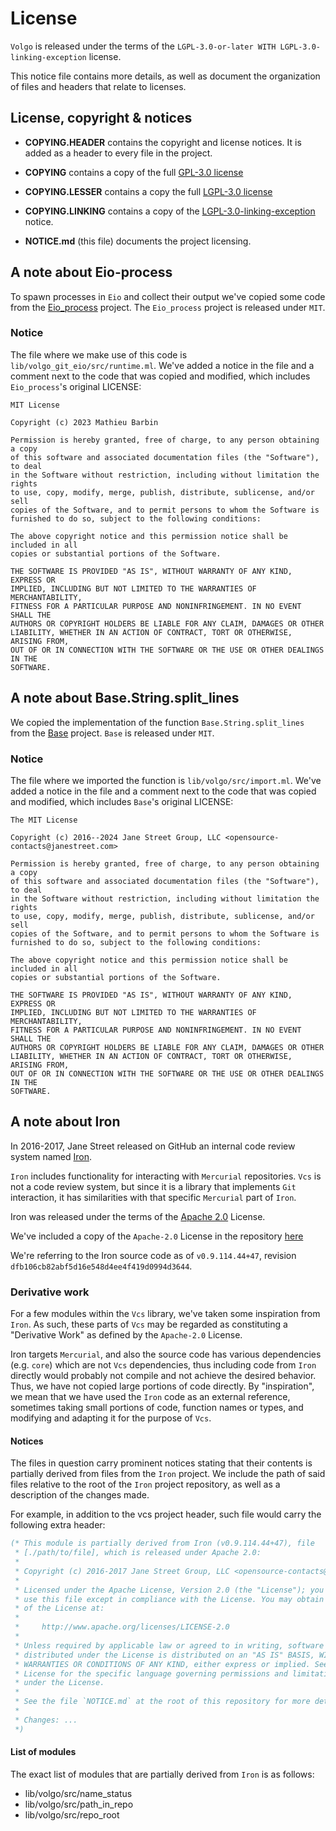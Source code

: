 # License

`Volgo` is released under the terms of the `LGPL-3.0-or-later WITH LGPL-3.0-linking-exception` license.

This notice file contains more details, as well as document the organization of files and headers that relate to licenses.

## License, copyright & notices

- **COPYING.HEADER** contains the copyright and license notices. It is added as a header to every file in the project.

- **COPYING** contains a copy of the full [GPL-3.0 license](https://www.gnu.org/licenses/gpl-3.0.txt)

- **COPYING.LESSER** contains a copy the full [LGPL-3.0 license](https://www.gnu.org/licenses/lgpl-3.0.txt)

- **COPYING.LINKING** contains a copy of the [LGPL-3.0-linking-exception](https://spdx.org/licenses/LGPL-3.0-linking-exception.html) notice.

- **NOTICE.md** (this file) documents the project licensing.

## A note about Eio-process

To spawn processes in `Eio` and collect their output we've copied some code from the [Eio_process](https://github.com/mbarbin/eio-process) project. The `Eio_process` project is released under `MIT`.

### Notice

The file where we make use of this code is `lib/volgo_git_eio/src/runtime.ml`. We've added a notice in the file and a comment next to the code that was copied and modified, which includes `Eio_process`'s original LICENSE:

```text
MIT License

Copyright (c) 2023 Mathieu Barbin

Permission is hereby granted, free of charge, to any person obtaining a copy
of this software and associated documentation files (the "Software"), to deal
in the Software without restriction, including without limitation the rights
to use, copy, modify, merge, publish, distribute, sublicense, and/or sell
copies of the Software, and to permit persons to whom the Software is
furnished to do so, subject to the following conditions:

The above copyright notice and this permission notice shall be included in all
copies or substantial portions of the Software.

THE SOFTWARE IS PROVIDED "AS IS", WITHOUT WARRANTY OF ANY KIND, EXPRESS OR
IMPLIED, INCLUDING BUT NOT LIMITED TO THE WARRANTIES OF MERCHANTABILITY,
FITNESS FOR A PARTICULAR PURPOSE AND NONINFRINGEMENT. IN NO EVENT SHALL THE
AUTHORS OR COPYRIGHT HOLDERS BE LIABLE FOR ANY CLAIM, DAMAGES OR OTHER
LIABILITY, WHETHER IN AN ACTION OF CONTRACT, TORT OR OTHERWISE, ARISING FROM,
OUT OF OR IN CONNECTION WITH THE SOFTWARE OR THE USE OR OTHER DEALINGS IN THE
SOFTWARE.
```

## A note about Base.String.split_lines

We copied the implementation of the function `Base.String.split_lines` from the [Base](https://github.com/janestreet/base) project. `Base` is released under `MIT`.

### Notice

The file where we imported the function is `lib/volgo/src/import.ml`. We've added a notice in the file and a comment next to the code that was copied and modified, which includes `Base`'s original LICENSE:

```text
The MIT License

Copyright (c) 2016--2024 Jane Street Group, LLC <opensource-contacts@janestreet.com>

Permission is hereby granted, free of charge, to any person obtaining a copy
of this software and associated documentation files (the "Software"), to deal
in the Software without restriction, including without limitation the rights
to use, copy, modify, merge, publish, distribute, sublicense, and/or sell
copies of the Software, and to permit persons to whom the Software is
furnished to do so, subject to the following conditions:

The above copyright notice and this permission notice shall be included in all
copies or substantial portions of the Software.

THE SOFTWARE IS PROVIDED "AS IS", WITHOUT WARRANTY OF ANY KIND, EXPRESS OR
IMPLIED, INCLUDING BUT NOT LIMITED TO THE WARRANTIES OF MERCHANTABILITY,
FITNESS FOR A PARTICULAR PURPOSE AND NONINFRINGEMENT. IN NO EVENT SHALL THE
AUTHORS OR COPYRIGHT HOLDERS BE LIABLE FOR ANY CLAIM, DAMAGES OR OTHER
LIABILITY, WHETHER IN AN ACTION OF CONTRACT, TORT OR OTHERWISE, ARISING FROM,
OUT OF OR IN CONNECTION WITH THE SOFTWARE OR THE USE OR OTHER DEALINGS IN THE
SOFTWARE.
```

## A note about Iron

In 2016-2017, Jane Street released on GitHub an internal code review system named [Iron](https://github.com/janestreet/iron).

`Iron` includes functionality for interacting with `Mercurial` repositories. `Vcs` is not a code review system, but since it is a library that implements `Git` interaction, it has similarities with that specific `Mercurial` part of `Iron`.

Iron was released under the terms of the [Apache 2.0](http://www.apache.org/licenses/LICENSE-2.0) License.

We've included a copy of the `Apache-2.0` License in the repository [here](./3rd-party-license/LICENSE-apache-2.0.txt)

We're referring to the Iron source code as of `v0.9.114.44+47`, revision `dfb106cb82abf5d16e548d4ee4f419d0994d3644`.

### Derivative work

For a few modules within the `Vcs` library, we've taken some inspiration from `Iron`. As such, these parts of `Vcs` may be regarded as constituting a "Derivative Work" as defined by the `Apache-2.0` License.

Iron targets `Mercurial`, and also the source code has various dependencies (e.g. `core`) which are not `Vcs` dependencies, thus including code from `Iron` directly would probably not compile and not achieve the desired behavior. Thus, we have not copied large portions of code directly. By "inspiration", we mean that we have used the `Iron` code as an external reference, sometimes taking small portions of code, function names or types, and modifying and adapting it for the purpose of `Vcs`.

#### Notices

The files in question carry prominent notices stating that their contents is partially derived from files from the `Iron` project. We include the path of said files relative to the root of the `Iron` project repository, as well as a description of the changes made.

For example, in addition to the vcs project header, such file would carry the following extra header:

```ocaml
(* This module is partially derived from Iron (v0.9.114.44+47), file
 * [./path/to/file], which is released under Apache 2.0:
 *
 * Copyright (c) 2016-2017 Jane Street Group, LLC <opensource-contacts@janestreet.com>
 *
 * Licensed under the Apache License, Version 2.0 (the "License"); you may not
 * use this file except in compliance with the License. You may obtain a copy
 * of the License at:
 *
 *     http://www.apache.org/licenses/LICENSE-2.0
 *
 * Unless required by applicable law or agreed to in writing, software
 * distributed under the License is distributed on an "AS IS" BASIS, WITHOUT
 * WARRANTIES OR CONDITIONS OF ANY KIND, either express or implied. See the
 * License for the specific language governing permissions and limitations
 * under the License.
 *
 * See the file `NOTICE.md` at the root of this repository for more details.
 *
 * Changes: ...
 *)
```

#### List of modules

The exact list of modules that are partially derived from `Iron` is as follows:

- lib/volgo/src/name_status
- lib/volgo/src/path_in_repo
- lib/volgo/src/repo_root
